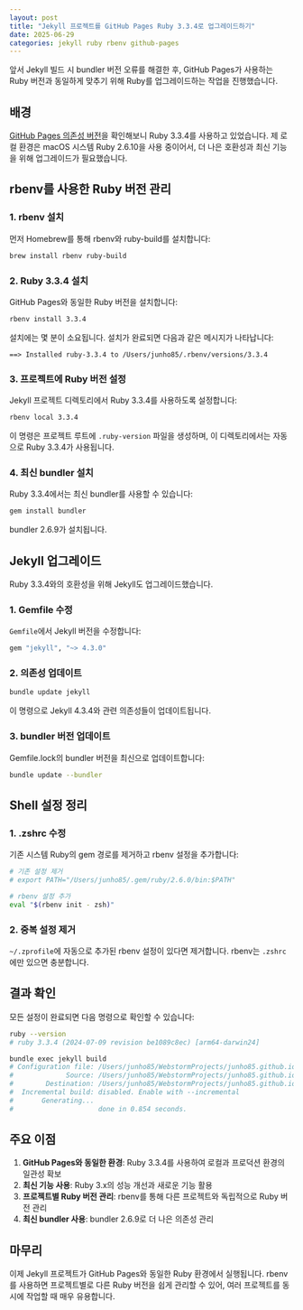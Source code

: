 ```yaml
---
layout: post
title: "Jekyll 프로젝트를 GitHub Pages Ruby 3.3.4로 업그레이드하기"
date: 2025-06-29
categories: jekyll ruby rbenv github-pages
---
```


앞서 Jekyll 빌드 시 bundler 버전 오류를 해결한 후, GitHub Pages가 사용하는 Ruby 버전과 동일하게 맞추기 위해 Ruby를 업그레이드하는 작업을 진행했습니다.

## 배경

[GitHub Pages 의존성 버전](https://pages.github.com/versions/)을 확인해보니 Ruby 3.3.4를 사용하고 있었습니다. 제 로컬 환경은 macOS 시스템 Ruby 2.6.10을 사용 중이어서, 더 나은 호환성과 최신 기능을 위해 업그레이드가 필요했습니다.

## rbenv를 사용한 Ruby 버전 관리

### 1. rbenv 설치

먼저 Homebrew를 통해 rbenv와 ruby-build를 설치합니다:

```bash
brew install rbenv ruby-build
```

### 2. Ruby 3.3.4 설치

GitHub Pages와 동일한 Ruby 버전을 설치합니다:

```bash
rbenv install 3.3.4
```

설치에는 몇 분이 소요됩니다. 설치가 완료되면 다음과 같은 메시지가 나타납니다:

```
==> Installed ruby-3.3.4 to /Users/junho85/.rbenv/versions/3.3.4
```

### 3. 프로젝트에 Ruby 버전 설정

Jekyll 프로젝트 디렉토리에서 Ruby 3.3.4를 사용하도록 설정합니다:

```bash
rbenv local 3.3.4
```

이 명령은 프로젝트 루트에 `.ruby-version` 파일을 생성하며, 이 디렉토리에서는 자동으로 Ruby 3.3.4가 사용됩니다.

### 4. 최신 bundler 설치

Ruby 3.3.4에서는 최신 bundler를 사용할 수 있습니다:

```bash
gem install bundler
```

bundler 2.6.9가 설치됩니다.

## Jekyll 업그레이드

Ruby 3.3.4와의 호환성을 위해 Jekyll도 업그레이드했습니다.

### 1. Gemfile 수정

`Gemfile`에서 Jekyll 버전을 수정합니다:

```ruby
gem "jekyll", "~> 4.3.0"
```

### 2. 의존성 업데이트

```bash
bundle update jekyll
```

이 명령으로 Jekyll 4.3.4와 관련 의존성들이 업데이트됩니다.

### 3. bundler 버전 업데이트

Gemfile.lock의 bundler 버전을 최신으로 업데이트합니다:

```bash
bundle update --bundler
```

## Shell 설정 정리

### 1. .zshrc 수정

기존 시스템 Ruby의 gem 경로를 제거하고 rbenv 설정을 추가합니다:

```bash
# 기존 설정 제거
# export PATH="/Users/junho85/.gem/ruby/2.6.0/bin:$PATH"

# rbenv 설정 추가
eval "$(rbenv init - zsh)"
```

### 2. 중복 설정 제거

`~/.zprofile`에 자동으로 추가된 rbenv 설정이 있다면 제거합니다. rbenv는 `.zshrc`에만 있으면 충분합니다.

## 결과 확인

모든 설정이 완료되면 다음 명령으로 확인할 수 있습니다:

```bash
ruby --version
# ruby 3.3.4 (2024-07-09 revision be1089c8ec) [arm64-darwin24]

bundle exec jekyll build
# Configuration file: /Users/junho85/WebstormProjects/junho85.github.io/_config.yml
#             Source: /Users/junho85/WebstormProjects/junho85.github.io
#        Destination: /Users/junho85/WebstormProjects/junho85.github.io/_site
#  Incremental build: disabled. Enable with --incremental
#       Generating... 
#                     done in 0.854 seconds.
```

## 주요 이점

1. **GitHub Pages와 동일한 환경**: Ruby 3.3.4를 사용하여 로컬과 프로덕션 환경의 일관성 확보
2. **최신 기능 사용**: Ruby 3.x의 성능 개선과 새로운 기능 활용
3. **프로젝트별 Ruby 버전 관리**: rbenv를 통해 다른 프로젝트와 독립적으로 Ruby 버전 관리
4. **최신 bundler 사용**: bundler 2.6.9로 더 나은 의존성 관리

## 마무리

이제 Jekyll 프로젝트가 GitHub Pages와 동일한 Ruby 환경에서 실행됩니다. rbenv를 사용하면 프로젝트별로 다른 Ruby 버전을 쉽게 관리할 수 있어, 여러 프로젝트를 동시에 작업할 때 매우 유용합니다.